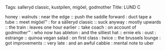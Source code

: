 Tags: salleryd classic, kustpilen, migöel, godmother
Title: LUND C
  
honey : walnuts : near the edge :: push the saddle forward : duct tape a tube :: meet migöel™ : for a sälleryd classic :: suck anyway : mostly upwards :: the train : leaves one hour earlier :: take coach : on account of godmother™ : who now has ableton : and the silliest hat :: ernie els : oust : estrange :: quinoa vegan salad : on first class : twice :: the brussels lounge : got improvements :: very late : and an awful cabbie : mental note to uber